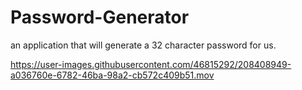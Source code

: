 # Password-Generator

an application that will generate a 32 character password for us. 




https://user-images.githubusercontent.com/46815292/208408949-a036760e-6782-46ba-98a2-cb572c409b51.mov

